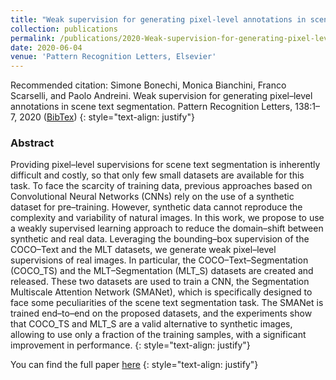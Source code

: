 ```yaml
---
title: "Weak supervision for generating pixel-level annotations in scene text segmentation"
collection: publications
permalink: /publications/2020-Weak-supervision-for-generating-pixel-level-annotations-in-scene-text-segmentation
date: 2020-06-04
venue: 'Pattern Recognition Letters, Elsevier'
---
```


Recommended citation: Simone Bonechi, Monica Bianchini, Franco Scarselli, and Paolo Andreini. Weak supervision for generating pixel–level annotations in scene text segmentation. Pattern Recognition Letters, 138:1–7, 2020 ([BibTex](http://clem.diism.unisi.it/~coco_ts/cite_MLT_S.bib))
{: style="text-align: justify"}

### Abstract
Providing pixel–level supervisions for scene text segmentation is inherently difficult and costly, so that only few small datasets are available for this task. To face the scarcity of training data, previous approaches based on Convolutional Neural Networks (CNNs) rely on the use of a synthetic dataset for pre–training. However, synthetic data cannot reproduce the complexity and variability of natural images. In this work, we propose to use a weakly supervised learning approach to reduce the domain–shift between synthetic and real data. Leveraging the bounding–box supervision of the COCO–Text and the MLT datasets, we generate weak pixel–level supervisions of real images. In particular, the COCO–Text–Segmentation (COCO_TS) and the MLT–Segmentation (MLT_S) datasets are created and released. These two datasets are used to train a CNN, the Segmentation Multiscale Attention Network (SMANet), which is specifically designed to face some peculiarities of the scene text segmentation task. The SMANet is trained end–to–end on the proposed datasets, and the experiments show that COCO_TS and MLT_S are a valid alternative to synthetic images, allowing to use only a fraction of the training samples, with a significant improvement in performance.
{: style="text-align: justify"}

You can find the full paper [here](https://www.sciencedirect.com/science/article/pii/S0167865520302415)
{: style="text-align: justify"}
